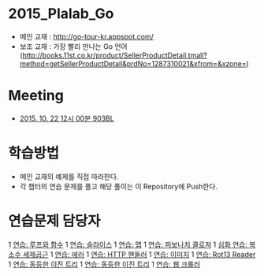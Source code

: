 # 2015_Plalab_Go
* 메인 교재 : http://go-tour-kr.appspot.com/
 * 보조 교재 : 가장 빨리 만나는 Go 언어(http://books.11st.co.kr/product/SellerProductDetail.tmall?method=getSellerProductDetail&prdNo=1287310021&xfrom=&xzone=)


# Meeting
* [2015. 10. 22 12시 00분 903BL](https://github.com/zeropol2/Plalab_Go/blob/master/20151022.md)

# 학습방법
 * 메인 교재의 예제를 직접 따라한다.
 * 각 챕터의 연습 문제를 풀고 해당 풀이는 이 Repository에 Push한다.
 
# 연습문제 담당자
  1 [연습: 루프와 함수](http://go-tour-kr.appspot.com/#23)
  1 [연습: 슬라이스](http://go-tour-kr.appspot.com/#36)
  1 [연습: 맵](http://go-tour-kr.appspot.com/#41)
  1 [연습: 피보나치 클로져](http://go-tour-kr.appspot.com/#44)
  1 [심화 연습: 복소수 세제곱근](http://go-tour-kr.appspot.com/#48)
  1 [연습: 에러](http://go-tour-kr.appspot.com/#56)
  1 [연습: HTTP 핸들러](http://go-tour-kr.appspot.com/#58)
  1 [연습: 이미지](http://go-tour-kr.appspot.com/#60)
  1 [연습: Rot13 Reader](http://go-tour-kr.appspot.com/#61)
  1 [연습: 동등한 이진 트리](http://go-tour-kr.appspot.com/#69)
  1 [연습: 동등한 이진 트리](http://go-tour-kr.appspot.com/#70)
  1 [연습: 웹 크롤러](http://go-tour-kr.appspot.com/#71)

 

 

